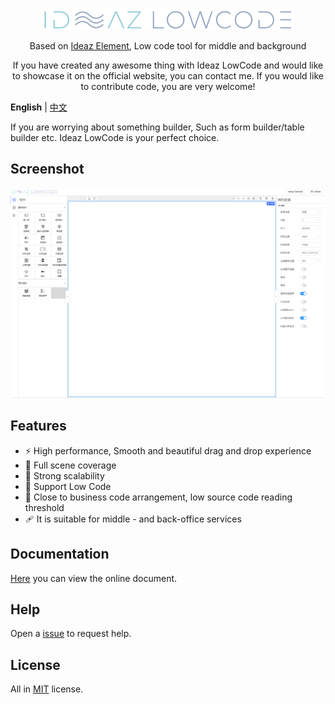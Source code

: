 <p align="center">
  <a href="https://github.com/NaiveSteven/ideaz-lowcode" target="_blank" rel="noopener noreferrer" style="margin-top: 30px;margin-bottom: 40px;">
    <img src="./packages/playground/src/assets/github.png" alt="ideaz-lowcode" width="399" height="35" style="width: 399px;height: 35px;" />
  </a>
</p>

<p align="center">
  Based on <a href="https://github.com/NaiveSteven/ideaz-element" target="_blank" rel="noopener noreferrer">Ideaz Element</a>, Low code tool for middle and background
</p>

<p align="center">
  If you have created any awesome thing with Ideaz LowCode and would like to showcase it on the official website, you can contact me. If you would like to contribute code, you are very welcome!
</p>

**English** | [中文](./README.zh-CN.md)

If you are worrying about something builder, Such as form builder/table builder etc. Ideaz LowCode is your perfect choice.

## Screenshot

<img src="./packages/playground/src/assets/screenshot.png" alt="ideaz-lowcode" />

## Features

- ⚡ High performance, Smooth and beautiful drag and drop experience
- 🔨 Full scene coverage
- 💪 Strong scalability
- 🎨 Support Low Code
- 👀 Close to business code arrangement, low source code reading threshold
- 🩹 It is suitable for middle - and back-office services

## Documentation

[Here](https://naivesteven.github.io/ideaz-lowcode/) you can view the online document.

## Help

Open a [issue](https://github.com/NaiveSteven/ideaz-lowcode/issues) to request help.

## License

All in [MIT](./LICENSE.md) license.
